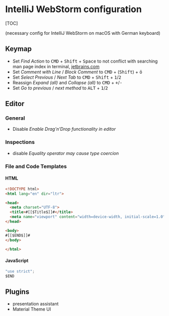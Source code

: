 # IntelliJ WebStorm configuration

[TOC]

(necessary config for IntelliJ WebStorm on macOS with German keyboard)

## Keymap

- Set _Find Action_ to <kbd>CMD</kbd> + <kbd>Shift</kbd> + <kbd>Space</kbd> to not conflict with searching man page index in terminal, [jetbrains.com](https://intellij-support.jetbrains.com/hc/en-us/articles/360005137400-Cmd-Shift-A-hotkey-opens-Terminal-with-apropos-search-instead-of-the-Find-Action-dialog)
- Set _Comment with Line_ / _Block Comment_ to <kbd>CMD</kbd> + (<kbd>Shift</kbd>) + <kbd>ö</kbd>
- Set _Select Previous_ / _Next Tab_ to <kbd>CMD</kbd> + <kbd>Shift</kbd> + <kbd>1</kbd>/<kbd>2</kbd>
- Reassign _Expand (all)_ and _Collapse (all)_ to <kbd>CMD</kbd> + <kbd>+</kbd>/<kbd>-</kbd>
- Set _Go to previous_ / _next method_ to  <kbd>ALT</kbd> + <kbd>1</kbd>/<kbd>2</kbd>

## Editor

### General

- Disable _Enable Drag'n'Drop functionality in editor_



### Inspections

- disable _Equality operator may cause type coercion_



### File and Code Templates

#### HTML

```html
<!DOCTYPE html>
<html lang="en" dir="ltr">

<head>
  <meta charset="UTF-8">
  <title>#[[$Title$]]#</title>
  <meta name="viewport" content="width=device-width, initial-scale=1.0">
</head>

<body>
#[[$END$]]#
</body>

</html>
```

#### JavaScript

```javascript
"use strict";
$END
```



## Plugins

- presentation assistant
- Material Theme UI
